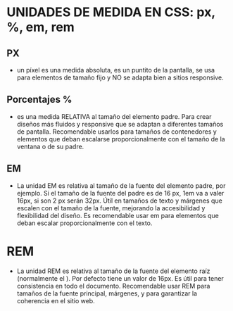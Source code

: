 # UNIDADES DE MEDIDA EN CSS: px, %, em, rem

## PX
- un píxel es una medida absoluta, es un puntito de la pantalla, se usa para elementos de tamaño fijo y NO se adapta bien a sitios responsive.

## Porcentajes %
- es una medida RELATIVA al tamaño del elemento padre. Para crear diseños más fluidos y responsive que se adaptan a diferentes tamaños de pantalla. Recomendable usarlos para tamaños de contenedores y elementos que deban escalarse proporcionalmente con el tamaño de la ventana o de su padre.

## EM
- La unidad EM es relativa al tamaño de la fuente del elemento padre, por ejemplo. Si el tamaño de la fuente del padre es de 16 px, 1em va a valer 16px, si son 2 px serán 32px. 
Útil en tamaños de texto y márgenes que escalen con el tamaño de la fuente, mejorando la accesibilidad y flexibilidad del diseño. Es recomendable usar em para elementos que deban escalar proporcionalmente con el texto.

# REM
- La unidad REM es relativa al tamaño de la fuente  del elemento raíz (normalmente  el <html>). Por defecto tiene un valor de 16px. Es útil para tener consistencia en todo el documento. Recomendable usar REM para tamaños de la fuente principal, márgenes, y para garantizar la coherencia en el sitio web.